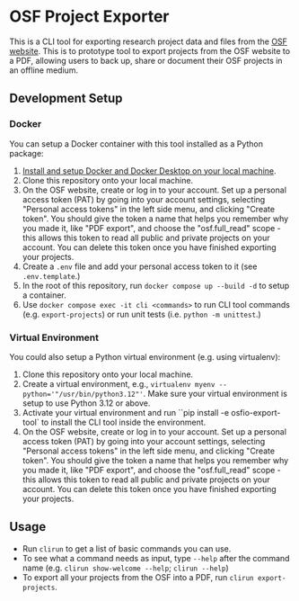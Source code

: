 # OSF Project Exporter

This is a CLI tool for exporting research project data and files from the [OSF website](https://osf.io/). This is to prototype tool to export projects from the OSF website to a PDF, allowing users to back up, share or document their OSF projects in an offline medium.

## Development Setup

### Docker

You can setup a Docker container with this tool installed as a Python package:

1. [Install and setup Docker and Docker Desktop on your local machine](https://docs.docker.com/desktop/).
2. Clone this repository onto your local machine.
3. On the OSF website, create or log in to your account.  Set up a personal access token (PAT) by going into your account settings, selecting "Personal access tokens" in the left side menu, and clicking "Create token". You should give the token a name that helps you remember why you made it, like "PDF export", and choose the "osf.full_read" scope - this allows this token to read all public and private projects on your account. You can delete this token once you have finished exporting your projects.
4. Create a `.env` file and add your personal access token to it (see `.env.template`.)
5. In the root of this repository, run `docker compose up --build -d` to setup a container.
6. Use `docker compose exec -it cli <commands>` to run CLI tool commands (e.g. `export-projects`) or run unit tests (i.e. `python -m unittest`.)

### Virtual Environment

You could also setup a Python virtual environment (e.g. using virtualenv):

1. Clone this repository onto your local machine.
2. Create a virtual environment, e.g., ``virtualenv myenv --python='"/usr/bin/python3.12"'``. Make sure your virtual environment is setup to use Python 3.12 or above.
3. Activate your virtual environment and run ``pip install -e osfio-export-tool` to install the CLI tool inside the environment.
4. On the OSF website, create or log in to your account.  Set up a personal access token (PAT) by going into your account settings, selecting "Personal access tokens" in the left side menu, and clicking "Create token". You should give the token a name that helps you remember why you made it, like "PDF export", and choose the "osf.full_read" scope - this allows this token to read all public and private projects on your account. You can delete this token once you have finished exporting your projects.

## Usage

- Run `clirun` to get a list of basic commands you can use.
- To see what a command needs as input, type `--help` after the command name (e.g. `clirun show-welcome --help`; `clirun --help`)
- To export all your projects from the OSF into a PDF, run `clirun export-projects`.

